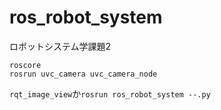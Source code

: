 # ros_robot_system
ロボットシステム学課題2


```  
roscore
rosrun uvc_camera uvc_camera_node
```  
`rqt_image_view`か`rosrun ros_robot_system --.py`
